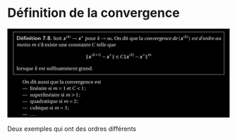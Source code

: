 Définition de la convergence
=============================

![convergence_ordre_m](../images/convergence_ordre_m.png)

Deux exemples qui ont des ordres différents
